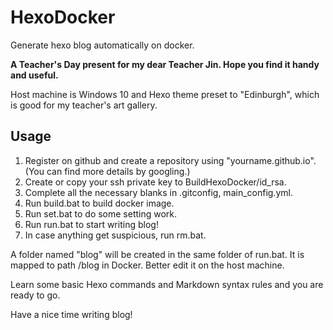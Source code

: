 # HexoDocker
Generate hexo blog automatically on docker.

**A Teacher's Day present for my dear Teacher Jin. Hope you find it handy and useful.**

Host machine is Windows 10 and Hexo theme preset to "Edinburgh", which is good for my teacher's art gallery.

## Usage

1. Register on github and create a repository using "yourname.github.io". (You can find more details by googling.)
2. Create or copy your ssh private key to BuildHexoDocker/id_rsa.
3. Complete all the necessary blanks in .gitconfig, main_config.yml.
4. Run build.bat to build docker image.
5. Run set.bat to do some setting work.
6. Run run.bat to start writing blog!
7. In case anything get suspicious, run rm.bat.

A folder named "blog" will be created in the same folder of run.bat. It is mapped to path /blog in Docker. Better edit it on the host machine.

Learn some basic Hexo commands and Markdown syntax rules and you are ready to go.

Have a nice time writing blog!